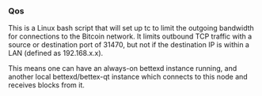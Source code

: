 ### Qos ###

This is a Linux bash script that will set up tc to limit the outgoing bandwidth for connections to the Bitcoin network. It limits outbound TCP traffic with a source or destination port of 31470, but not if the destination IP is within a LAN (defined as 192.168.x.x).

This means one can have an always-on bettexd instance running, and another local bettexd/bettex-qt instance which connects to this node and receives blocks from it.
